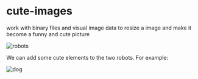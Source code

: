 # cute-images
work with binary files and visual image data to resize a image and make it become a funny and cute picture

![robots](https://user-images.githubusercontent.com/31902939/48018005-b7cfd980-e0fd-11e8-9a54-e99f57cbfd75.jpg)   

We can add some cute elements to the two robots. For example:

![dog](https://user-images.githubusercontent.com/31902939/48018143-109f7200-e0fe-11e8-8f54-bd1078b0c9d8.jpg)
